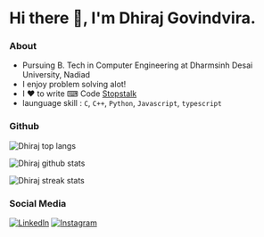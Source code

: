 # Hi there 👋, I'm Dhiraj Govindvira.

### About
- Pursuing B. Tech in Computer Engineering at Dharmsinh Desai University, Nadiad
- I enjoy problem solving alot!
- I ♥ to write ⌨ Code [Stopstalk](https://www.stopstalk.com/user/profile/dhiraj_01)
- launguage skill : `C`, `C++`, `Python`, `Javascript`, `typescript`

### Github

<!-- ![Dhiraj trophy](https://github-profile-trophy.vercel.app/?username=dhiraj-01&margin-w=15)  -->

![Dhiraj top langs](https://github-readme-stats.vercel.app/api/top-langs?username=dhiraj-01&show_icons=true&locale=en&layout=compact)  

![Dhiraj github stats](https://github-readme-stats.vercel.app/api?username=dhiraj-01&show_icons=true)  

![Dhiraj streak stats](https://github-readme-streak-stats.herokuapp.com/?user=dhiraj-01&)  

### Social Media
[![Linkedln](https://img.icons8.com/cute-clipart/64/000000/linkedin.png)](https://www.linkedin.com/in/dhiraj-govindvira/)
[![Instagram](https://img.icons8.com/cute-clipart/64/000000/instagram-new.png)](https://www.instagram.com/dhiraj_govindvira/)

<!--
**Dhiraj-01/Dhiraj-01** is a ✨ _special_ ✨ repository because its `README.md` (this file) appears on your GitHub profile.

![Top languages](https://github-readme-stats.vercel.app/api/top-langs/?username=dhiraj-01&layout=compact&langs_count=6&theme=graywhite)
![Visitor Count](https://profile-counter.glitch.me/Dhiraj-01/count.svg)

Here are some ideas to get you started:

- 🔭 I’m currently working on ...
- 🌱 I’m currently learning ...
- 👯 I’m looking to collaborate on ...
- 🤔 I’m looking for help with ...
- 💬 Ask me about ...
- 📫 How to reach me: ...
- 😄 Pronouns: ...
- ⚡ Fun fact: ...
-->

